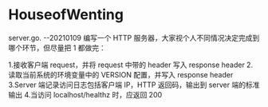 # HouseofWenting
server.go. --20210109
编写一个 HTTP 服务器，大家视个人不同情况决定完成到哪个环节，但尽量把 1 都做完：

1.接收客户端 request，并将 request 中带的 header 写入 response header
2.读取当前系统的环境变量中的 VERSION 配置，并写入 response header
3.Server 端记录访问日志包括客户端 IP，HTTP 返回码，输出到 server 端的标准输出
4.当访问 localhost/healthz 时，应返回 200
